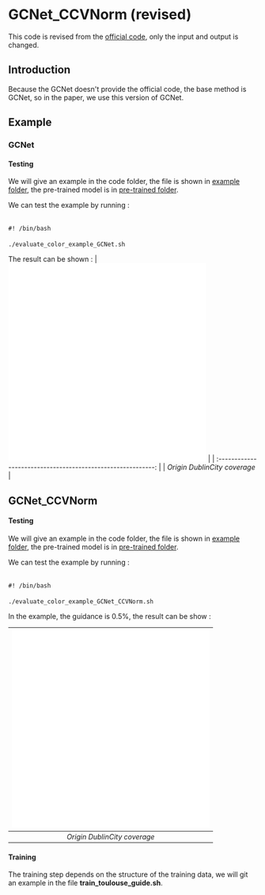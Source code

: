 # GCNet_CCVNorm (revised)

This code is revised from the [official code](https://github.com/zswang666/Stereo-LiDAR-CCVNorm), only the input and output is changed.

## Introduction

Because the GCNet doesn't provide the official code, the base method is GCNet, so in the paper, we use this version of GCNet.

## Example

### GCNet

#### Testing

We will give an  example in the code folder, the file is shown in [example folder](./example), the pre-trained model is in [pre-trained folder](pretrained).

We can test the example by running :

```

#! /bin/bash

./evaluate_color_example_GCNet.sh

```

The result can be shown : 
| <img src="example/3489_DUBLIN_AREA_2KM2_rgb_125019_id412c1_20150326121409_3489_DUBLIN_AREA_2KM2_rgb_128080_id728c1_20150326151319_0004_res.png" width="400"> |
| :----------------------------------------------------------: |
|                 *Origin DublinCity coverage*                 |

## GCNet_CCVNorm 

#### Testing

We will give an  example in the code folder, the file is shown in [example folder](./example), the pre-trained model is in [pre-trained folder](pretrained).

We can test the example by running :

```

#! /bin/bash

./evaluate_color_example_GCNet_CCVNorm.sh

```

In the example, the guidance is 0.5%, the result can be show :

| <img src="example/3489_DUBLIN_AREA_2KM2_rgb_125019_id412c1_20150326121409_3489_DUBLIN_AREA_2KM2_rgb_128080_id728c1_20150326151319_0004_res_guide.png" width="400"> |
| :----------------------------------------------------------: |
|                 *Origin DublinCity coverage*                 |



#### Training

The training step depends on the structure of the training data, we will git an example in the file **train_toulouse_guide.sh**.

